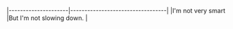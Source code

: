 |---------------------|----------------------------------|
|I'm not very smart   |But I'm not slowing down.         |
